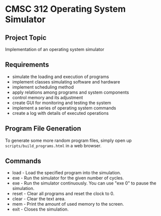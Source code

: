 # CMSC 312 Operating System Simulator

## Project Topic

Implementation of an operating system simulator

## Requirements

* simulate the loading and execution of programs
* implement classes simulating software and hardware
* implement scheduling method
* apply relations among programs and system components
* control memory and its adjustment
* create GUI for monitoring and testing the system
* implement a series of operating system commands
* create a log with details of executed operations

## Program File Generation

To generate some more random program files, simply open up `scripts/build_programs.html` in a web browser.

## Commands

* load <program name> - Load the specified program into the simulation.
* exe <number of cycles> - Run the simulator for the given number of cycles.
* exe - Run the simulator continuously. You can use "exe 0" to pause the simulation.
* reset - Clear all programs and reset the clock to 0.
* clear - Clear the text area.
* mem - Print the amount of used memory to the screen.
* exit - Closes the simulation.

## 